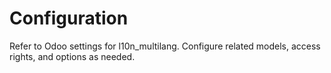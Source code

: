 # Configuration

Refer to Odoo settings for l10n_multilang. Configure related models, access rights, and options as needed.
